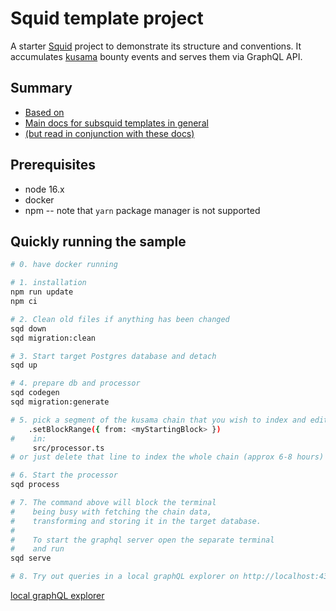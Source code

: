 # Squid template project

A starter [Squid](https://subsquid.io) project to demonstrate its structure and conventions.
It accumulates [kusama](https://kusama.network) bounty events and serves them via GraphQL API.

## Summary

- [Based on ]()
- [Main docs for subsquid templates in general]()
- [(but read in conjunction with these docs)]()

## Prerequisites

* node 16.x
* docker
* npm -- note that `yarn` package manager is not supported

## Quickly running the sample

```bash
# 0. have docker running

# 1. installation
npm run update
npm ci

# 2. Clean old files if anything has been changed
sqd down
sqd migration:clean

# 3. Start target Postgres database and detach
sqd up

# 4. prepare db and processor
sqd codegen
sqd migration:generate

# 5. pick a segment of the kusama chain that you wish to index and edit
    .setBlockRange({ from: <myStartingBlock> })
#    in:
     src/processor.ts
# or just delete that line to index the whole chain (approx 6-8 hours)

# 6. Start the processor
sqd process

# 7. The command above will block the terminal
#    being busy with fetching the chain data, 
#    transforming and storing it in the target database.
#
#    To start the graphql server open the separate terminal
#    and run
sqd serve

# 8. Try out queries in a local graphQL explorer on http://localhost:4350/graphql

```
 [local graphQL explorer](http://localhost:4350/graphql)